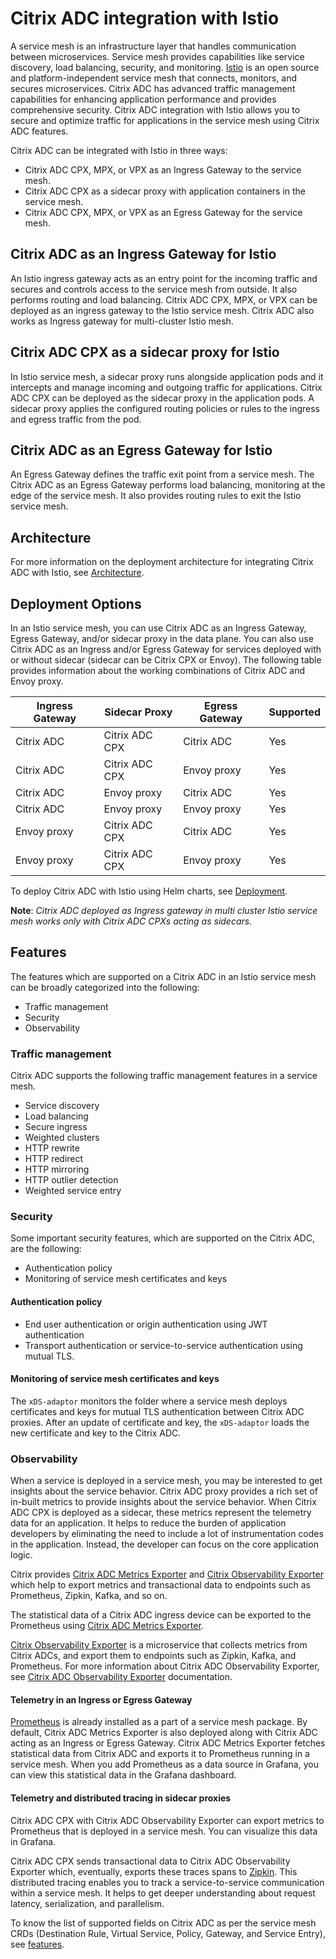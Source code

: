# Citrix ADC integration with Istio

A service mesh is an infrastructure layer that handles communication between microservices. Service mesh provides capabilities like service discovery, load balancing, security, and monitoring. [Istio](https://istio.io) is an open source and platform-independent service mesh that connects, monitors, and secures microservices. Citrix ADC has advanced traffic management capabilities for enhancing application performance and provides comprehensive security. Citrix ADC integration with Istio allows you to secure and optimize traffic for applications in the service mesh using Citrix ADC features.

Citrix ADC can be integrated with Istio in three ways:

- Citrix ADC CPX, MPX, or VPX as an Ingress Gateway to the service mesh. 
- Citrix ADC CPX as a sidecar proxy with application containers in the service mesh.
- Citrix ADC CPX, MPX, or VPX as an Egress Gateway for the service mesh.

## Citrix ADC as an Ingress Gateway for Istio

An Istio ingress gateway acts as an entry point for the incoming traffic and secures and controls access to the service mesh from outside. It also performs routing and load balancing. Citrix ADC CPX, MPX, or VPX can be deployed as an ingress gateway to the Istio service mesh. Citrix ADC also works as Ingress gateway for multi-cluster Istio mesh.

## Citrix ADC CPX as a sidecar proxy for Istio

In Istio service mesh, a sidecar proxy runs alongside application pods and it intercepts and manage incoming and outgoing traffic for applications. Citrix ADC CPX can be deployed as the sidecar proxy in the application pods. A sidecar proxy applies the configured routing policies or rules to the ingress and egress traffic from the pod.

## Citrix ADC as an Egress Gateway for Istio

An Egress Gateway defines the traffic exit point from a service mesh. The Citrix ADC as an Egress Gateway performs load balancing, monitoring at the edge of the service mesh. It also provides routing rules to exit the Istio service mesh.

## <a name="architecture">Architecture</a>

For more information on the deployment architecture for integrating Citrix ADC with Istio, see [Architecture](../istio-integration/architecture.md).

## <a name="deployment-options">Deployment Options</a>

In an Istio service mesh, you can use Citrix ADC as an Ingress Gateway, Egress Gateway, and/or sidecar proxy in the data plane. You can also use Citrix ADC as an Ingress and/or Egress Gateway for services deployed with or without sidecar (sidecar can be Citrix CPX or Envoy). The following table provides information about the working combinations of Citrix ADC and Envoy proxy.

| Ingress Gateway | Sidecar Proxy | Egress Gateway| Supported |
|-----------------|---------------|---------------|-----------|
| Citrix ADC | Citrix ADC CPX | Citrix ADC | Yes |
| Citrix ADC | Citrix ADC CPX | Envoy proxy | Yes |
| Citrix ADC | Envoy proxy | Citrix ADC | Yes |
| Citrix ADC | Envoy proxy | Envoy proxy | Yes |
| Envoy proxy | Citrix ADC CPX| Citrix ADC | Yes |
| Envoy proxy | Citrix ADC CPX| Envoy proxy | Yes |

To deploy Citrix ADC with Istio using Helm charts, see [Deployment](../istio-integration/deploy-istio-adaptor-helm-chart.md).

**Note**: _Citrix ADC deployed as Ingress gateway in multi cluster Istio service mesh works only with Citrix ADC CPXs acting as sidecars._

## Features

The features which are supported on a Citrix ADC in an Istio service mesh can be broadly categorized into the following:

- Traffic management
- Security
- Observability

### Traffic management

Citrix ADC supports the following traffic management features in a service mesh.

-  Service discovery
-  Load balancing
-  Secure ingress
-  Weighted clusters
-  HTTP rewrite
-  HTTP redirect
-  HTTP mirroring
-  HTTP outlier detection
-  Weighted service entry

### Security

Some important security features, which are supported on the Citrix ADC, are the following:

-  Authentication policy
-  Monitoring of service mesh certificates and keys

#### Authentication policy

-  End user authentication or origin authentication using JWT authentication
-  Transport authentication or service-to-service authentication using mutual TLS.

#### Monitoring of service mesh certificates and keys

The `xDS-adaptor` monitors the folder where a service mesh deploys certificates and keys for mutual TLS authentication between Citrix ADC proxies. After an update of certificate and key, the `xDS-adaptor` loads the new certificate and key to the Citrix ADC.

### Observability

When a service is deployed in a service mesh, you may be interested to get insights about the service behavior. Citrix ADC proxy provides a rich set of in-built metrics to provide insights about the service behavior. When Citrix ADC CPX is deployed as a sidecar, these metrics represent the telemetry data for an application. It helps to reduce the burden of application developers by eliminating the need to include a lot of instrumentation codes in the application. Instead, the developer can focus on the core application logic.

Citrix provides [Citrix ADC Metrics Exporter](https://github.com/citrix/citrix-adc-metrics-exporter) and [Citrix Observability Exporter](https://github.com/citrix/citrix-observability-exporter) which help to export metrics and transactional data to endpoints such as Prometheus, Zipkin, Kafka, and so on.

The statistical data of a Citrix ADC ingress device can be exported to the Prometheus using [Citrix ADC Metrics Exporter](https://github.com/citrix/citrix-adc-metrics-exporter).

[Citrix Observability Exporter](https://github.com/citrix/citrix-observability-exporter) is a microservice that collects metrics from Citrix ADCs, and export them to endpoints such as Zipkin, Kafka, and Prometheus.
For more information about Citrix ADC Observability Exporter, see [Citrix ADC Observability Exporter](https://github.com/citrix/citrix-observability-exporter) documentation.

#### Telemetry in an Ingress or Egress Gateway

[Prometheus](https://prometheus.io) is already installed as a part of a service mesh package. By default, Citrix ADC Metrics Exporter is also deployed along with Citrix ADC acting as an Ingress or Egress Gateway. Citrix ADC Metrics Exporter fetches statistical data from Citrix ADC and exports it to Prometheus running in a service mesh. When you add Prometheus as a data source in Grafana, you can view this statistical data in the Grafana dashboard.

#### Telemetry and distributed tracing in sidecar proxies

Citrix ADC CPX with Citrix ADC Observability Exporter can export metrics to Prometheus that is deployed in a service mesh. You can visualize this data in Grafana.

Citrix ADC CPX sends transactional data to Citrix ADC Observability Exporter which, eventually, exports these traces spans to [Zipkin](https://zipkin.io). This distributed tracing enables you to track a service-to-service communication within a service mesh. It helps to get deeper understanding about request latency, serialization, and parallelism.

To know the list of supported fields on Citrix ADC as per the service mesh CRDs (Destination Rule, Virtual Service, Policy, Gateway, and Service Entry), see [features](features.md).
